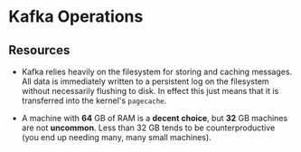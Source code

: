 # Kafka Operations


## Resources

- Kafka relies heavily on the filesystem for storing and caching messages. All data is immediately written to a persistent log on the filesystem without necessarily flushing to disk. In effect this just means that it is transferred into the kernel's `pagecache`.

- A machine with __64__ GB of RAM is a __decent choice__, but __32__ GB machines are not __uncommon__. Less than 32 GB tends to be counterproductive (you end up needing many, many small machines).